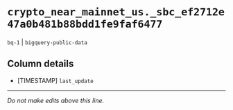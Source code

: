 # `crypto_near_mainnet_us._sbc_ef2712e47a0b481b88bdd1fe9faf6477`
`bq-1` | `bigquery-public-data`

## Column details
* [TIMESTAMP] `last_update`

-------------------------------------------------------------------------------
*Do not make edits above this line.*
